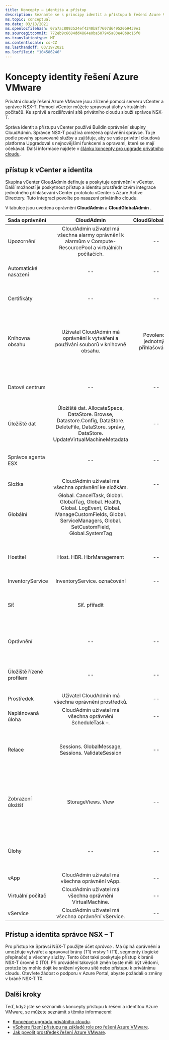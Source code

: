 ```yaml
---
title: Koncepty – identita a přístup
description: Seznamte se s principy identit a přístupu k řešení Azure VMware.
ms.topic: conceptual
ms.date: 03/18/2021
ms.openlocfilehash: 07a7ac8093524ef4240b8f7607d649520b9439e1
ms.sourcegitcommit: 772eb9c6684dd4864e0ba507945a83e48b8c16f0
ms.translationtype: MT
ms.contentlocale: cs-CZ
ms.lasthandoff: 03/19/2021
ms.locfileid: "104586246"
---
```

# <a name="azure-vmware-solution-identity-concepts"></a>Koncepty identity řešení Azure VMware

Privátní cloudy řešení Azure VMware jsou zřízené pomocí serveru vCenter a správce NSX-T. Pomocí vCenter můžete spravovat úlohy virtuálních počítačů. Ke správě a rozšiřování sítě privátního cloudu slouží správce NSX-T.

Správa identit a přístupu vCenter používá Buildin oprávnění skupiny CloudAdmin. Správce NSX-T používá omezená oprávnění správce. To je podle povahy spravované služby a zajišťuje, aby se vaše privátní cloudová platforma Upgradoval s nejnovějšími funkcemi a opravami, které se mají očekávat.  Další informace najdete v [článku koncepty pro upgrade privátního cloudu][concepts-upgrades].

## <a name="vcenter-access-and-identity"></a>přístup k vCenter a identita

Skupina vCenter CloudAdmin definuje a poskytuje oprávnění v vCenter. Další možností je poskytnout přístup a identitu prostřednictvím integrace jednotného přihlašování vCenter protokolu vCenter s Azure Active Directory. Tuto integraci povolíte po nasazení privátního cloudu. 

V tabulce jsou uvedena oprávnění **CloudAdmin** a **CloudGlobalAdmin** .

|  Sada oprávnění           | CloudAdmin | CloudGlobalAdmin | Komentář |
| :---                     |    :---:   |       :---:      |   :--:  |
|  Upozornění                  | CloudAdmin uživatel má všechna alarmy oprávnění k alarmům v Compute-ResourcePool a virtuálních počítačích.     |          --        |  -- |
|  Automatické nasazení             |  --  |        --        |  Microsoft provádí správu hostitelů.  |
|  Certifikáty            |  --  |        --       |  Microsoft provádí správu certifikátů.  |
|  Knihovna obsahu         | Uživatel CloudAdmin má oprávnění k vytváření a používání souborů v knihovně obsahu.    |         Povoleno s jednotným přihlašováním.         |  Společnost Microsoft bude distribuovat soubory do knihovny obsahu do hostitelů ESXi.  |
|  Datové centrum              |  --  |        --          |  Microsoft provádí všechna data centra operací.  |
|  Úložiště dat               | Úložiště dat. AllocateSpace, DataStore. Browse, Datastore.Config, DataStore. DeleteFile, DataStore. správy, DataStore. UpdateVirtualMachineMetadata     |    --    |   -- |
|  Správce agenta ESX       |  --  |         --       |  Společnost Microsoft provádí všechny operace.  |
|  Složka                  |  CloudAdmin uživatel má všechna oprávnění ke složkám.     |  --  |  --  |
|  Globální                  |  Global. CancelTask, Global. GlobalTag, Global. Health, Global. LogEvent, Global. ManageCustomFields, Global. ServiceManagers, Global. SetCustomField, Global.SystemTag         |                  |    |
|  Hostitel                    |  Host. HBR. HbrManagement      |        --          |  Microsoft provádí všechny ostatní hostitelské operace.  |
|  InventoryService        |  InventoryService. označování      |        --          |  --  |
|  Síť                 |  Síť. přiřadit    |                  |  Microsoft provádí všechny ostatní síťové operace.  |
|  Oprávnění             |  --  |        --       |  Microsoft provádí všechny operace s oprávněními.  |
|  Úložiště řízené profilem  |  --  |        --       |  Microsoft provádí všechny operace s profilem.  |
|  Prostředek                |  Uživatel CloudAdmin má všechna oprávnění prostředků.        |      --       | --   |
|  Naplánovaná úloha          |  CloudAdmin uživatel má všechna oprávnění ScheduleTask –.   |   --   | -- |
|  Relace                |  Sessions. GlobalMessage, Sessions. ValidateSession      |   --   |  Společnost Microsoft provede všechny ostatní operace s relacemi.  |
|  Zobrazení úložišť           |  StorageViews. View   |        --          |  Microsoft provede všechny ostatní operace zobrazení úložiště (konfigurace služby).  |
|  Úlohy                   |  --  |  --   |  Microsoft spravuje rozšíření, která spravují úlohy.  |
|  vApp                    |  CloudAdmin uživatel má všechna oprávnění vApp.  |  --  |  --  |
|  Virtuální počítač         |  CloudAdmin uživatel má všechna oprávnění VirtualMachine.  |  --  |  --  |
|  vService                |  CloudAdmin uživatel má všechna oprávnění vService.  |  --  |  --  |

## <a name="nsx-t-manager-access-and-identity"></a>Přístup a identita správce NSX – T

Pro přístup ke Správci NSX-T použijte účet *správce* . Má úplná oprávnění a umožňuje vytvářet a spravovat brány (T1) vrstvy 1 (T1), segmenty (logické přepínače) a všechny služby. Tento účet také poskytuje přístup k bráně NSX-T úrovně 0 (T0). Při provádění takových změn byste měli být vědomi, protože by mohlo dojít ke snížení výkonu sítě nebo přístupu k privátnímu cloudu. Otevřete žádost o podporu v Azure Portal, abyste požádali o změny v bráně NSX-T T0.
  
## <a name="next-steps"></a>Další kroky

Teď, když jste se seznámili s koncepty přístupu k řešení a identitou Azure VMware, se můžete seznámit s těmito informacemi:

- [Koncepce upgradu privátního cloudu](concepts-upgrades.md).
- [vSphere řízení přístupu na základě role pro řešení Azure VMware](concepts-role-based-access-control.md).
- [Jak povolit prostředek řešení Azure VMware](enable-azure-vmware-solution.md).

<!-- LINKS - external -->

<!-- LINKS - internal -->
[concepts-upgrades]: ./concepts-upgrades.md
